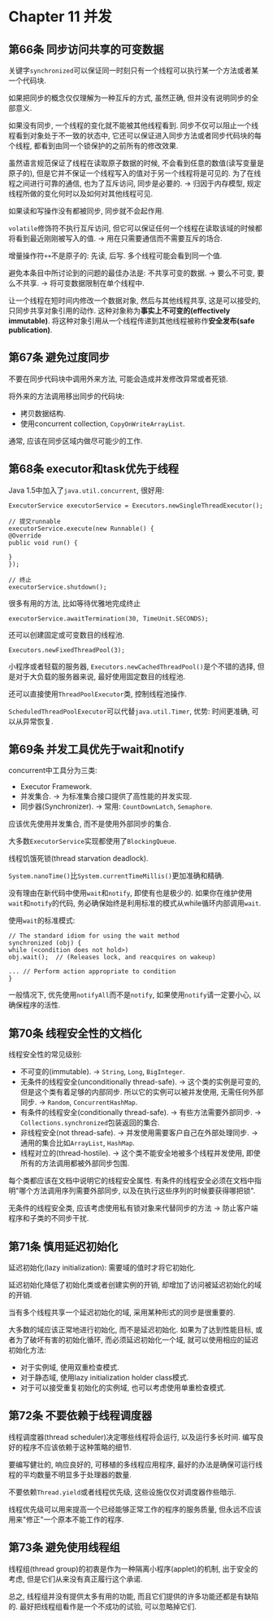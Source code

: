 # Chapter 11 并发
## 第66条 同步访问共享的可变数据
关键字`synchronized`可以保证同一时刻只有一个线程可以执行某一个方法或者某一个代码块.

如果把同步的概念仅仅理解为一种互斥的方式, 虽然正确, 但并没有说明同步的全部意义.

如果没有同步, 一个线程的变化就不能被其他线程看到. 同步不仅可以阻止一个线程看到对象处于不一致的状态中, 它还可以保证进入同步方法或者同步代码块的每个线程, 都看到由同一个锁保护的之前所有的修改效果.

虽然语言规范保证了线程在读取原子数据的时候, 不会看到任意的数值(读写变量是原子的), 但是它并不保证一个线程写入的值对于另一个线程将是可见的. 为了在线程之间进行可靠的通信, 也为了互斥访问, 同步是必要的. -> 归因于内存模型, 规定线程所做的变化何时以及如何对其他线程可见.

如果读和写操作没有都被同步, 同步就不会起作用.

`volatile`修饰符不执行互斥访问, 但它可以保证任何一个线程在读取该域的时候都将看到最近刚刚被写入的值. -> 用在只需要通信而不需要互斥的场合.

增量操作符`++`不是原子的: 先读, 后写.
多个线程可能会看到同一个值.

避免本条目中所讨论到的问题的最佳办法是: 不共享可变的数据. -> 要么不可变, 要么不共享. -> 将可变数据限制在单个线程中.

让一个线程在短时间内修改一个数据对象, 然后与其他线程共享, 这是可以接受的, 只同步共享对象引用的动作. 这种对象称为**事实上不可变的(effectively immutable)**. 将这种对象引用从一个线程传递到其他线程被称作**安全发布(safe publication)**.

## 第67条 避免过度同步
不要在同步代码块中调用外来方法, 可能会造成并发修改异常或者死锁.

将外来的方法调用移出同步的代码块:
* 拷贝数据结构.
* 使用concurrent collection, `CopyOnWriteArrayList`.

通常, 应该在同步区域内做尽可能少的工作.

## 第68条 executor和task优先于线程
Java 1.5中加入了`java.util.concurrent`, 很好用:
```
ExecutorService executorService = Executors.newSingleThreadExecutor();

// 提交runnable
executorService.execute(new Runnable() {
@Override
public void run() {

}
});

// 终止
executorService.shutdown();
```

很多有用的方法, 比如等待优雅地完成终止
```
executorService.awaitTermination(30, TimeUnit.SECONDS);
```

还可以创建固定或可变数目的线程池.
```
Executors.newFixedThreadPool(3);
```
小程序或者轻载的服务器, `Executors.newCachedThreadPool()`是个不错的选择, 但是对于大负载的服务器来说, 最好使用固定数目的线程池.

还可以直接使用`ThreadPoolExecutor`类, 控制线程池操作.

`ScheduledThreadPoolExecutor`可以代替`java.util.Timer`, 优势: 时间更准确, 可以从异常恢复.

## 第69条 并发工具优先于wait和notify
concurrent中工具分为三类:
* Executor Framework.
* 并发集合. -> 为标准集合接口提供了高性能的并发实现.
* 同步器(Synchronizer). -> 常用: `CountDownLatch`, `Semaphore`.

应该优先使用并发集合, 而不是使用外部同步的集合.

大多数`ExecutorService`实现都使用了`BlockingQueue`.

线程饥饿死锁(thread starvation deadlock).

`System.nanoTime()`比`System.currentTimeMillis()`更加准确和精确.


没有理由在新代码中使用`wait`和`notify`, 即使有也是极少的. 如果你在维护使用`wait`和`notify`的代码, 务必确保始终是利用标准的模式从while循环内部调用`wait`.

使用`wait`的标准模式:
```
// The standard idiom for using the wait method
synchronized (obj) {
while (<condition does not hold>) 
obj.wait();  // (Releases lock, and reacquires on wakeup) 

... // Perform action appropriate to condition
}
```

一般情况下, 优先使用`notifyAll`而不是`notify`, 如果使用`notify`请一定要小心, 以确保程序的活性.

## 第70条 线程安全性的文档化
线程安全性的常见级别:
* 不可变的(immutable). -> `String`, `Long`, `BigInteger`.
* 无条件的线程安全(unconditionally thread-safe). -> 这个类的实例是可变的, 但是这个类有着足够的内部同步. 所以它的实例可以被并发使用, 无需任何外部同步. -> `Random`, `ConcurrentHashMap`.
* 有条件的线程安全(conditionally thread-safe). -> 有些方法需要外部同步. -> `Collections.synchronized`包装返回的集合.
* 非线程安全(not thread-safe). -> 并发使用需要客户自己在外部处理同步. -> 通用的集合比如`ArrayList`, `HashMap`.
* 线程对立的(thread-hostile). -> 这个类不能安全地被多个线程并发使用, 即使所有的方法调用都被外部同步包围.

每个类都应该在文档中说明它的线程安全属性. 有条件的线程安全必须在文档中指明"哪个方法调用序列需要外部同步, 以及在执行这些序列的时候要获得哪把锁".

无条件的线程安全类, 应该考虑使用私有锁对象来代替同步的方法 -> 防止客户端程序和子类的不同步干扰.

## 第71条 慎用延迟初始化
延迟初始化(lazy initialization): 需要域的值时才将它初始化.

延迟初始化降低了初始化类或者创建实例的开销, 却增加了访问被延迟初始化的域的开销.

当有多个线程共享一个延迟初始化的域, 采用某种形式的同步是很重要的.

大多数的域应该正常地进行初始化, 而不是延迟初始化. 如果为了达到性能目标, 或者为了破坏有害的初始化循环, 而必须延迟初始化一个域, 就可以使用相应的延迟初始化方法:
* 对于实例域, 使用双重检查模式.
* 对于静态域, 使用lazy initialization holder class模式.
* 对于可以接受重复初始化的实例域, 也可以考虑使用单重检查模式.


## 第72条 不要依赖于线程调度器
线程调度器(thread scheduler)决定哪些线程将会运行, 以及运行多长时间. 编写良好的程序不应该依赖于这种策略的细节.

要编写健壮的, 响应良好的, 可移植的多线程应用程序, 最好的办法是确保可运行线程的平均数量不明显多于处理器的数量.

不要依赖`Thread.yield`或者线程优先级, 这些设施仅仅对调度器作些暗示. 

线程优先级可以用来提高一个已经能够正常工作的程序的服务质量, 但永远不应该用来"修正"一个原本不能工作的程序.

## 第73条 避免使用线程组
线程组(thread group)的初衷是作为一种隔离小程序(applet)的机制, 出于安全的考虑, 但是它们从来没有真正履行这个承诺.

总之, 线程组并没有提供太多有用的功能, 而且它们提供的许多功能还都是有缺陷的. 最好把线程组看作是一个不成功的试验, 可以忽略掉它们.

